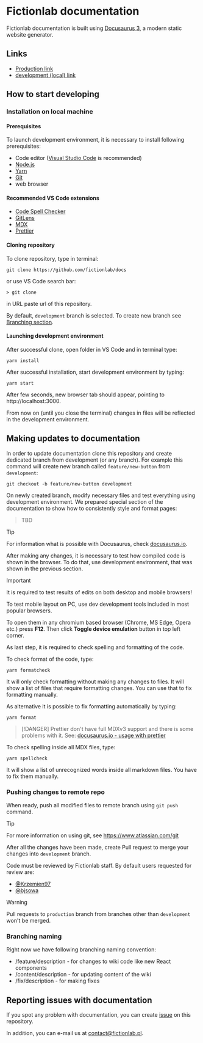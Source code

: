 # Fictionlab documentation

Fictionlab documentation is built using [Docusaurus 3](https://docusaurus.io/),
a modern static website generator.

## Links

- [Production link](http://docs.fictionlab.pl)
- [development (local) link](http://localhost:3000)

## How to start developing

### Installation on local machine

#### Prerequisites

To launch development environment, it is necessary to install following
prerequisites:

- Code editor ([Visual Studio Code](https://code.visualstudio.com/) is
  recommended)
- [Node.js](https://nodejs.org/en/)
- [Yarn](https://classic.yarnpkg.com/en/)
- [Git](https://git-scm.com/)
- web browser

#### Recommended VS Code extensions

- [Code Spell Checker](https://marketplace.visualstudio.com/items?itemName=streetsidesoftware.code-spell-checker)
- [GitLens](https://marketplace.visualstudio.com/items?itemName=eamodio.gitlens)
- [MDX](https://marketplace.visualstudio.com/items?itemName=unifiedjs.vscode-mdx)
- [Prettier](https://marketplace.visualstudio.com/items?itemName=esbenp.prettier-vscode)

#### Cloning repository

To clone repository, type in terminal:

```
git clone https://github.com/fictionlab/docs
```

or use VS Code search bar:

```
> git clone
```

in URL paste url of this repository.

By default, `development` branch is selected. To create new branch see
[Branching section](#branching).

#### Launching development environment

After successful clone, open folder in VS Code and in terminal type:

```
yarn install
```

After successful installation, start development environment by typing:

```
yarn start
```

After few seconds, new browser tab should appear, pointing to
http://localhost:3000.

From now on (until you close the terminal) changes in files will be reflected in
the development environment.

## Making updates to documentation

In order to update documentation clone this repository and create dedicated
branch from development (or any branch). For example this command will create
new branch called `feature/new-button` from `development`:

```
git checkout -b feature/new-button development
```

On newly created branch, modify necessary files and test everything using
development environment. We prepared special section of the documentation to
show how to consistently style and format pages:

> TBD

<!-- prettier-ignore -->
> [!TIP]
> For information what is possible with Docusaurus, check [docusaurus.io](https://docusaurus.io/docs).

After making any changes, it is necessary to test how compiled code is shown in
the browser. To do that, use development environment, that was shown in the
previous section.

<!-- prettier-ignore -->
> [!IMPORTANT]
> It is required to test results of edits on both desktop and mobile browsers!
> 
> To test mobile layout on PC, use dev development tools included in most popular browsers.
>
> To open them in any chromium based browser (Chrome, MS Edge, Opera etc.) press **F12**. Then click **Toggle device emulation** button in top left corner.

As last step, it is required to check spelling and formatting of the code.

To check format of the code, type:

```
yarn formatcheck
```

It will only check formatting without making any changes to files. It will show
a list of files that require formatting changes. You can use that to fix
formatting manually.

As alternative it is possible to fix formatting automatically by typing:

```
yarn format
```

<!-- prettier-ignore -->
> [!DANGER]
> Prettier don't have full MDXv3 support and there is some problems with it. See: [docusaurus.io - usage with prettier](https://docusaurus.io/docs/markdown-features/admonitions#usage-with-prettier)

To check spelling inside all MDX files, type:

```
yarn spellcheck
```

It will show a list of unrecognized words inside all markdown files. You have to
fix them manually.

### Pushing changes to remote repo

When ready, push all modified files to remote branch using `git push` command.

<!-- prettier-ignore -->
> [!TIP]
> For more information on using git, see https://www.atlassian.com/git

After all the changes have been made, create Pull request to merge your changes
into `development` branch.

Code must be reviewed by Fictionlab staff. By default users requested for review
are:

- [@Krzemien97](https://github.com/Krzemien97)
- [@bjsowa](https://github.com/bjsowa)

<!-- prettier-ignore -->
> [!WARNING]
> Pull requests to `production` branch from branches other than
> `development` won't be merged.

### Branching naming

Right now we have following branching naming convention:

- /feature/description - for changes to wiki code like new React components
- /content/description - for updating content of the wiki
- /fix/description - for making fixes

## Reporting issues with documentation

If you spot any problem with documentation, you can create
[issue](https://github.com/fictionlab/docs/issues) on this repository.

In addition, you can e-mail us at contact@fictionlab.pl.
